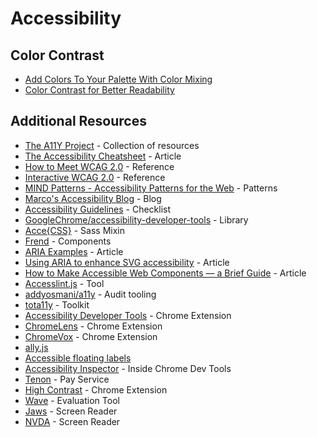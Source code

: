 # Accessibility

## Color Contrast

- [Add Colors To Your Palette With Color Mixing](https://www.viget.com/articles/add-colors-to-your-palette-with-color-mixing)
- [Color Contrast for Better Readability](https://www.viget.com/articles/color-contrast)

## Additional Resources

* [The A11Y Project](http://a11yproject.com/) - Collection of resources
* [The Accessibility Cheatsheet](https://bitsofco.de/the-accessibility-cheatsheet/) - Article
* [How to Meet WCAG 2.0](https://www.w3.org/WAI/WCAG20/quickref/) - Reference
* [Interactive WCAG 2.0](http://code.viget.com/interactive-wcag/#responsibility=&level=aa) - Reference
* [MIND Patterns - Accessibility Patterns for the Web](https://ebay.gitbooks.io/mindpatterns/content/) - Patterns
* [Marco's Accessibility Blog](https://www.marcozehe.de/) - Blog
* [Accessibility Guidelines](http://accessibility.voxmedia.com/) - Checklist
* [GoogleChrome/accessibility-developer-tools](https://github.com/GoogleChrome/accessibility-developer-tools) - Library
* [Acce{CSS}](http://lukyvj.github.io/accecss/) - Sass Mixin
* [Frend](https://frend.co/) - Components
* [ARIA Examples](http://heydonworks.com/practical_aria_examples/) - Article
* [Using ARIA to enhance SVG accessibility](https://www.paciellogroup.com/blog/2013/12/using-aria-enhance-svg-accessibility/) - Article
* [How to Make Accessible Web Components — a Brief Guide](https://www.sitepoint.com/accessible-web-components/) - Article
* [Accesslint.js](https://github.com/accesslint/accesslint.js) - Tool
* [addyosmani/a11y](https://github.com/addyosmani/a11y) - Audit tooling
* [tota11y](http://khan.github.io/tota11y/) - Toolkit
* [Accessibility Developer Tools](https://chrome.google.com/webstore/detail/accessibility-developer-t/fpkknkljclfencbdbgkenhalefipecmb) - Chrome Extension
* [ChromeLens](http://chromelens.xyz/) - Chrome Extension
* [ChromeVox](https://chrome.google.com/webstore/detail/chromevox/kgejglhpjiefppelpmljglcjbhoiplfn) - Chrome Extension
* [ally.js](https://allyjs.io/)
* [Accessible floating labels](http://allthingssmitty.com/2016/09/25/accessible-floating-labels/)
* [Accessibility Inspector](https://docs.google.com/document/d/1bj9Dc3_DnezF-IeNg51LEG2zfGtxD3YKP5t7SBB_-Dk/edit) - Inside Chrome Dev Tools
* [Tenon](https://tenon.io/) - Pay Service
* [High Contrast](https://chrome.google.com/webstore/detail/high-contrast/djcfdncoelnlbldjfhinnjlhdjlikmph?hl=en) - Chrome Extension
* [Wave](http://wave.webaim.org/) - Evaluation Tool
* [Jaws](http://www.freedomscientific.com/Products/Blindness/JAWS) - Screen Reader
* [NVDA](http://www.nvaccess.org/) - Screen Reader

